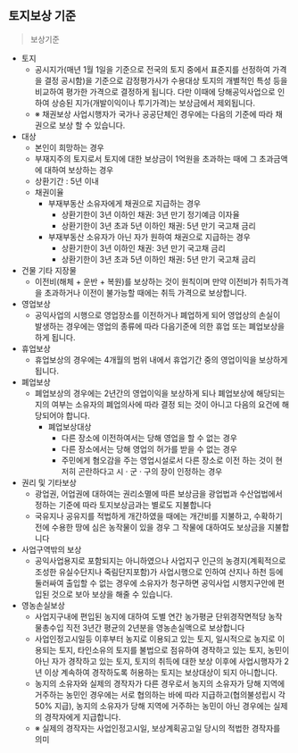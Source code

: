 ## 토지보상 기준

> 보상기준

* 토지
  * 공시지가(매년 1월 1일을 기준으로 전국의 토지 중에서 표준지를 선정하여 가격을 결정 공시함)을 기준으로 감정평가사가 수용대상 토지의 개별적인 특성 등을 비교하여 평가한 가격으로 결정하게 됩니다. 다만 이때에 당해공익사업으로 인하여 상승된 지가(개발이익이나 투기가격)는 보상금에서 제외됩니다.
  * ※ 채권보상 사업시행자가 국가나 공공단체인 경우에는 다음의 기준에 따라 채권으로 보상 할 수 있습니다.
* 대상
  * 본인이 희망하는 경우
  * 부재지주의 토지로서 토지에 대한 보상금이 1억원을 초과하는 때에 그 초과금액에 대하여 보상하는 경우
  * 상환기간 : 5년 이내
  * 채권이율
    * 부재부동산 소유자에게 채권으로 지급하는 경우
      * 상환기한이 3년 이하인 채권: 3년 만기 정기예금 이자율
      * 상환기한이 3년 초과 5년 이하인 채권: 5년 만기 국고채 금리
    * 부재부동산 소유자가 아닌 자가 원하여 채권으로 지급하는 경우
      * 상환기한이 3년 이하인 채권: 3년 만기 국고채 금리
      * 상환기한이 3년 초과 5년 이하인 채권: 5년 만기 국고채 금리
* 건물 기타 지장물
  * 이전비(해체 + 운반 + 복원)를 보상하는 것이 원칙이며 만약 이전비가 취득가격을 초과하거나 이전이 불가능할 때에는 취득 가격으로 보상합니다.
* 영업보상
  * 공익사업의 시행으로 영업장소를 이전하거나 폐업하게 되어 영업상의 손실이 발생하는 경우에는 영업의 종류에 따라 다음기준에 의한 휴업 또는 폐업보상을 하게 됩니다.
* 휴업보상
  * 휴업보상의 경우에는 4개월의 범위 내에서 휴업기간 중의 영업이익을 보상하게 됩니다.
* 폐업보상
  * 폐업보상의 경우에는 2년간의 영업이익을 보상하게 되나 폐업보상에 해당되는 지의 여부는 소유자의 폐업의사에 따라 결정 되는 것이 아니고 다음의 요건에 해당되어야 합니다.
    * 폐업보상대상
      * 다른 장소에 이전하여서는 당해 영업을 할 수 없는 경우
      * 다른 장소에서는 당해 영업의 허가를 받을 수 없는 경우
      * 주민에게 혐오감을 주는 영업시설로서 다른 장소로 이전 하는 것이 현저히 곤란하다고 시 · 군 · 구의 장이 인정하는 경우
* 권리 및 기타보상
  * 광업권, 어업권에 대하여는 권리소멸에 따른 보상금을 광업법과 수산업법에서 정하는 기준에 따라 토지보상금과는 별로도 지불합니다
  * 국유지나 공유지를 적법하게 개간하였을 때에는 개간비를 지불하고, 수확하기 전에 수용한 땅에 심은 농작물이 있을 경우 그 작물에 대하여도 보상금을 지불합니다
* 사업구역밖의 보상
  * 공익사업용지로 포함되지는 아니하였으나 사업지구 인근의 농경지(계획적으로 조성한 유실수단지나 죽림단지포함)가 사업시행으로 인하여 산지나 하천 등에 둘러싸여 출입할 수 없는 경우에 소유자가 청구하면 공익사업 시행지구안에 편입된 것으로 보아 보상을 해줄 수 있습니다.
* 영농손실보상
  * 사업지구내에 편입된 농지에 대하여 도별 연간 농가평균 단위경작면적당 농작물총수입 직전 3년간 평균의 2년분을 영농손실액으로 보상합니다
  * 사업인정고시일등 이후부터 농지로 이용되고 있는 토지, 일시적으로 농지로 이용되는 토지, 타인소유의 토지를 불법으로 점유하여 경작하고 있는 토지, 농민이 아닌 자가 경작하고 있는 토지, 토지의 취득에 대한 보상 이후에 사업시행자가 2년 이상 계속하여 경작하도록 허용하는 토지는 보상대상이 되지 아니합니다.
  * 농지의 소유자와 실제의 경작자가 다른 경우로서 농지의 소유자가 당해 지역에 거주하는 농민인 경우에는 서로 협의하는 바에 따라 지급하고(협의불성립시 각 50% 지급), 농지의 소유자가 당해 지역에 거주하는 농민이 아닌 경우에는 실제의 경작자에게 지급합니다.
  * ※ 실제의 경작자는 사업인정고시일, 보상계획공고일 당시의 적법한 경작자를 의미
